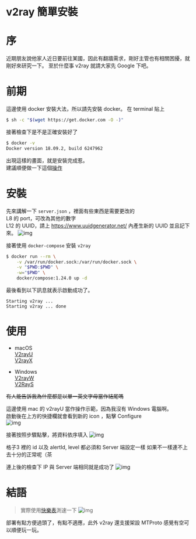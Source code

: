 # v2ray 簡單安裝

# 序
近期朋友說他家人近日要前往某國，因此有翻牆需求，剛好主管也有相關困擾，就剛好來研究一下。
至於什麼事 v2ray 就請大家先 Google 下吧。

# 前期
這邊使用 docker 安裝大法，所以請先安裝 docker。
在 terminal 貼上 
```bash
$ sh -c "$(wget https://get.docker.com -O -)"
```

接著檢查下是不是正確安裝好了 
```bash
$ docker -v
Docker version 18.09.2, build 6247962
```

出現這樣的畫面，就是安裝完成惹。  
建議順便做一下這個[操作](https://docs.docker.com/install/linux/linux-postinstall/)

# 安裝
先來講解一下 `server.json` ，裡面有些東西是需要更改的  
L8 的 port，可改為其他的數字  
L12 的 UUID，請上 https://www.uuidgenerator.net/ 內產生新的 UUID 並且記下來。
![img](https://file.sudo.host/5ee66331a0de/Image%2525202019-05-31%252520at%25252011.56.32%252520AM.png)

接著使用 `docker-compose` 安裝 `v2ray`
```bash
$ docker run --rm \
    -v /var/run/docker.sock:/var/run/docker.sock \
    -v "$PWD:$PWD" \
    -w="$PWD" \
    docker/compose:1.24.0 up -d
```

最後看到以下訊息就表示啟動成功了。
```
Starting v2ray ...
Starting v2ray ... done
```

# 使用

- macOS  
    [V2rayU](https://github.com/yanue/V2rayU)  
    [V2rayX](https://github.com/Cenmrev/V2RayX)  

- Windows  
    [V2rayW](https://github.com/Cenmrev/V2RayW)  
    [V2RayS](https://github.com/Shinlor/V2RayS)

~~有人能告訴我為什麼都是以單一英文字母當作結尾嗎~~

這邊使用 mac 的 v2rayU 當作操作示範，因為我沒有 Windows 電腦啊。  
啟動後在上方的快捷欄就會看到新的 icon ，點擊 Configure  
![img](https://file.sudo.host/fd96e75acb0c/Image%2525202019-06-03%252520at%2525208.41.56%252520AM.png)

接著按照步驟點擊，將資料依序填入
![img](https://dr.sudo.host/FEndnQ+)

格子3 裡的 id 以及 alertId, level 都必須和 Server 端設定一樣
如果不一樣連不上去十分的正常呢（茶


連上後的檢查下 IP 與 Server 端相同就是成功了
![img](https://dr.sudo.host/5yhThP+)


# 結語
> 實際使用[快樂表](https://speedtest.net)測速一下
> ![img](https://dr.sudo.host/k8d8kd+)

部署有點方便過頭了，有點不適應，此外 v2ray 還支援架設 MTProto 感覺有空可以順便玩一玩。